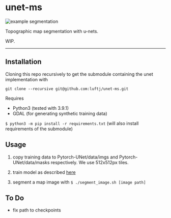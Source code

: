 # unet-ms

![example segmentation](docs/title_fig.jpg)

Topographic map segmentation with u-nets.

WIP.

---

## Installation

Cloning this repo recursively to get the submodule containing the unet implementation with

```git clone --recursive git@github.com:luftj/unet-ms.git```

Requires
* Python3 (tested with 3.9.1)
* GDAL (for generating synthetic training data)

```$ python3 -m pip install -r requirements.txt``` (will also install requirements of the submodule)


## Usage

1. copy training data to Pytorch-UNet/data/imgs and Pytorch-UNet/data/masks respectively. We use 512x512px tiles.

2. train model as described [here](https://github.com/milesial/Pytorch-UNet)

3. segment a map image with `$ ./segment_image.sh [image path]`

## To Do
* fix path to checkpoints